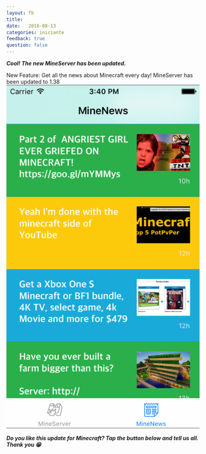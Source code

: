 ```yaml
---
layout: fb
title:  
date:   2016-08-13
categories: iniciante
feedback: true
question: false
---
```

***Cool! The new MineServer has been updated.***  

New Feature: Get all the news about Minecraft every day! MineServer has been updated to 1.38
![screenshot](/assets/images/MineNews.png)  


***Do you like this update for Minecraft? Tap the button below and tell us all. Thank you 😁***

